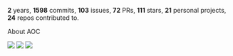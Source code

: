 **2** years, **1598** commits, **103** issues, **72** PRs, **111** stars, **21** personal projects, **24** repos contributed to.

About AOC 

![](https://img.shields.io/badge/stars%20⭐-12-yellow) ![](https://img.shields.io/badge/day%20📅-6-blue) ![](https://img.shields.io/badge/days%20completed-6-red)
